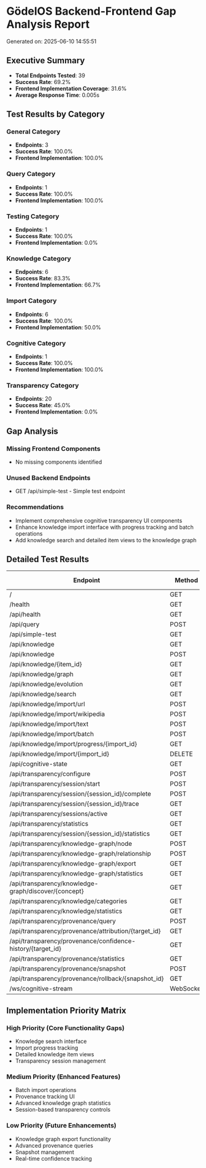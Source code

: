 # GödelOS Backend-Frontend Gap Analysis Report
Generated on: 2025-06-10 14:55:51

## Executive Summary

- **Total Endpoints Tested**: 39
- **Success Rate**: 69.2%
- **Frontend Implementation Coverage**: 31.6%
- **Average Response Time**: 0.005s

## Test Results by Category

### General Category
- **Endpoints**: 3
- **Success Rate**: 100.0%
- **Frontend Implementation**: 100.0%

### Query Category
- **Endpoints**: 1
- **Success Rate**: 100.0%
- **Frontend Implementation**: 100.0%

### Testing Category
- **Endpoints**: 1
- **Success Rate**: 100.0%
- **Frontend Implementation**: 0.0%

### Knowledge Category
- **Endpoints**: 6
- **Success Rate**: 83.3%
- **Frontend Implementation**: 66.7%

### Import Category
- **Endpoints**: 6
- **Success Rate**: 100.0%
- **Frontend Implementation**: 50.0%

### Cognitive Category
- **Endpoints**: 1
- **Success Rate**: 100.0%
- **Frontend Implementation**: 100.0%

### Transparency Category
- **Endpoints**: 20
- **Success Rate**: 45.0%
- **Frontend Implementation**: 0.0%

## Gap Analysis

### Missing Frontend Components
- No missing components identified

### Unused Backend Endpoints
- GET /api/simple-test - Simple test endpoint

### Recommendations
- Implement comprehensive cognitive transparency UI components
- Enhance knowledge import interface with progress tracking and batch operations
- Add knowledge search and detailed item views to the knowledge graph

## Detailed Test Results

| Endpoint | Method | Status | Success | Response Time | Frontend Component | Implemented |
|----------|--------|--------|---------|---------------|-------------------|-------------|
| / | GET | 200 | ✅ | 0.004s | App.svelte | ✅ |
| /health | GET | 200 | ✅ | 0.007s | App.svelte | ✅ |
| /api/health | GET | 200 | ✅ | 0.007s | App.svelte | ✅ |
| /api/query | POST | 200 | ✅ | 0.025s | QueryInterface.svelte | ✅ |
| /api/simple-test | GET | 200 | ✅ | 0.005s | None | ❌ |
| /api/knowledge | GET | 200 | ✅ | 0.004s | KnowledgeGraph.svelte | ✅ |
| /api/knowledge | POST | 200 | ✅ | 0.004s | SmartImport.svelte | ✅ |
| /api/knowledge/{item_id} | GET | 200 | ✅ | 0.005s | KnowledgeGraph.svelte | ❌ |
| /api/knowledge/graph | GET | 200 | ✅ | 0.005s | KnowledgeGraph.svelte | ✅ |
| /api/knowledge/evolution | GET | 200 | ✅ | 0.004s | ConceptEvolution.svelte | ✅ |
| /api/knowledge/search | GET | 422 | ❌ | 0.007s | KnowledgeGraph.svelte | ❌ |
| /api/knowledge/import/url | POST | 200 | ✅ | 0.004s | SmartImport.svelte | ✅ |
| /api/knowledge/import/wikipedia | POST | 200 | ✅ | 0.005s | SmartImport.svelte | ✅ |
| /api/knowledge/import/text | POST | 200 | ✅ | 0.004s | SmartImport.svelte | ✅ |
| /api/knowledge/import/batch | POST | 200 | ✅ | 0.005s | SmartImport.svelte | ❌ |
| /api/knowledge/import/progress/{import_id} | GET | 200 | ✅ | 0.004s | SmartImport.svelte | ❌ |
| /api/knowledge/import/{import_id} | DELETE | 200 | ✅ | 0.004s | SmartImport.svelte | ❌ |
| /api/cognitive-state | GET | 200 | ✅ | 0.005s | CognitiveStateMonitor.svelte | ✅ |
| /api/transparency/configure | POST | 200 | ✅ | 0.005s | ProcessInsight.svelte | ❌ |
| /api/transparency/session/start | POST | 200 | ✅ | 0.005s | ReflectionVisualization.svelte | ❌ |
| /api/transparency/session/{session_id}/complete | POST | 200 | ✅ | 0.007s | ReflectionVisualization.svelte | ❌ |
| /api/transparency/session/{session_id}/trace | GET | 404 | ❌ | 0.004s | ReflectionVisualization.svelte | ❌ |
| /api/transparency/sessions/active | GET | 200 | ✅ | 0.006s | ProcessInsight.svelte | ❌ |
| /api/transparency/statistics | GET | 200 | ✅ | 0.005s | ResourceAllocation.svelte | ❌ |
| /api/transparency/session/{session_id}/statistics | GET | 404 | ❌ | 0.004s | ResourceAllocation.svelte | ❌ |
| /api/transparency/knowledge-graph/node | POST | 500 | ❌ | 0.005s | KnowledgeGraph.svelte | ❌ |
| /api/transparency/knowledge-graph/relationship | POST | 422 | ❌ | 0.006s | KnowledgeGraph.svelte | ❌ |
| /api/transparency/knowledge-graph/export | GET | 200 | ✅ | 0.004s | KnowledgeGraph.svelte | ❌ |
| /api/transparency/knowledge-graph/statistics | GET | 200 | ✅ | 0.004s | KnowledgeGraph.svelte | ❌ |
| /api/transparency/knowledge-graph/discover/{concept} | GET | 500 | ❌ | 0.007s | KnowledgeGraph.svelte | ❌ |
| /api/transparency/knowledge/categories | GET | 200 | ✅ | 0.004s | KnowledgeGraph.svelte | ❌ |
| /api/transparency/knowledge/statistics | GET | 200 | ✅ | 0.006s | KnowledgeGraph.svelte | ❌ |
| /api/transparency/provenance/query | POST | 400 | ❌ | 0.004s | None | ❌ |
| /api/transparency/provenance/attribution/{target_id} | GET | 500 | ❌ | 0.004s | None | ❌ |
| /api/transparency/provenance/confidence-history/{target_id} | GET | 500 | ❌ | 0.004s | None | ❌ |
| /api/transparency/provenance/statistics | GET | 500 | ❌ | 0.004s | None | ❌ |
| /api/transparency/provenance/snapshot | POST | 500 | ❌ | 0.005s | None | ❌ |
| /api/transparency/provenance/rollback/{snapshot_id} | GET | 500 | ❌ | 0.004s | None | ❌ |
| /ws/cognitive-stream | WebSocket | 200 | ✅ | 0.000s | Unknown | ❌ |

## Implementation Priority Matrix

### High Priority (Core Functionality Gaps)
- Knowledge search interface
- Import progress tracking
- Detailed knowledge item views
- Transparency session management

### Medium Priority (Enhanced Features)
- Batch import operations
- Provenance tracking UI
- Advanced knowledge graph statistics
- Session-based transparency controls

### Low Priority (Future Enhancements)
- Knowledge graph export functionality
- Advanced provenance queries
- Snapshot management
- Real-time confidence tracking
